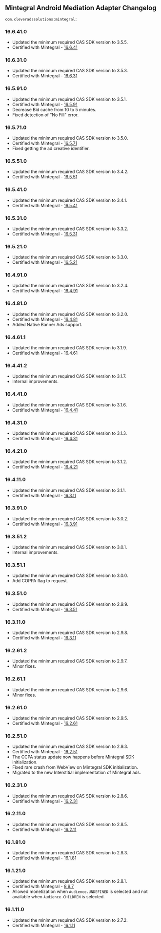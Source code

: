 ## Mintegral Android Mediation Adapter Changelog
`com.cleveradssolutions:mintegral:`

### 16.6.41.0
- Updated the minimum required CAS SDK version to 3.5.5.
- Certified with Mintegral - [16.6.41](http://cdn-adn.rayjump.com/cdn-adn/v2/markdown_v2/index.html?file=sdk-m_sdk-android&lang=en)

### 16.6.31.0
- Updated the minimum required CAS SDK version to 3.5.3.
- Certified with Mintegral - [16.6.31](http://cdn-adn.rayjump.com/cdn-adn/v2/markdown_v2/index.html?file=sdk-m_sdk-android&lang=en)

### 16.5.91.0
- Updated the minimum required CAS SDK version to 3.5.1.
- Certified with Mintegral - [16.5.91](http://cdn-adn.rayjump.com/cdn-adn/v2/markdown_v2/index.html?file=sdk-m_sdk-android&lang=en)
- Decrease Bid cache from 10 to 5 minutes.
- Fixed detection of "No Fill" error.

### 16.5.71.0
- Updated the minimum required CAS SDK version to 3.5.0.
- Certified with Mintegral - [16.5.71](http://cdn-adn.rayjump.com/cdn-adn/v2/markdown_v2/index.html?file=sdk-m_sdk-android&lang=en)
- Fixed getting the ad creative identifier.

### 16.5.51.0
- Updated the minimum required CAS SDK version to 3.4.2.
- Certified with Mintegral - [16.5.51](http://cdn-adn.rayjump.com/cdn-adn/v2/markdown_v2/index.html?file=sdk-m_sdk-android&lang=en)

### 16.5.41.0
- Updated the minimum required CAS SDK version to 3.4.1.
- Certified with Mintegral - [16.5.41](http://cdn-adn.rayjump.com/cdn-adn/v2/markdown_v2/index.html?file=sdk-m_sdk-android&lang=en)

### 16.5.31.0
- Updated the minimum required CAS SDK version to 3.3.2.
- Certified with Mintegral - [16.5.31](http://cdn-adn.rayjump.com/cdn-adn/v2/markdown_v2/index.html?file=sdk-m_sdk-android&lang=en)

### 16.5.21.0
- Updated the minimum required CAS SDK version to 3.3.0.
- Certified with Mintegral - [16.5.21](http://cdn-adn.rayjump.com/cdn-adn/v2/markdown_v2/index.html?file=sdk-m_sdk-android&lang=en)

### 16.4.91.0
- Updated the minimum required CAS SDK version to 3.2.4.
- Certified with Mintegral - [16.4.91](http://cdn-adn.rayjump.com/cdn-adn/v2/markdown_v2/index.html?file=sdk-m_sdk-android&lang=en)

### 16.4.81.0
- Updated the minimum required CAS SDK version to 3.2.0.
- Certified with Mintegral - [16.4.81](http://cdn-adn.rayjump.com/cdn-adn/v2/markdown_v2/index.html?file=sdk-m_sdk-android&lang=en)
- Added Native Banner Ads support.

### 16.4.61.1
- Updated the minimum required CAS SDK version to 3.1.9.
- Certified with Mintegral - 16.4.61

### 16.4.41.2
- Updated the minimum required CAS SDK version to 3.1.7.
- Internal improvements.

### 16.4.41.0
- Updated the minimum required CAS SDK version to 3.1.6.
- Certified with Mintegral - [16.4.41](http://cdn-adn.rayjump.com/cdn-adn/v2/markdown_v2/index.html?file=sdk-m_sdk-android&lang=en)

### 16.4.31.0
- Updated the minimum required CAS SDK version to 3.1.3.
- Certified with Mintegral - [16.4.31](http://cdn-adn.rayjump.com/cdn-adn/v2/markdown_v2/index.html?file=sdk-m_sdk-android&lang=en)

### 16.4.21.0
- Updated the minimum required CAS SDK version to 3.1.2.
- Certified with Mintegral - [16.4.21](http://cdn-adn.rayjump.com/cdn-adn/v2/markdown_v2/index.html?file=sdk-m_sdk-android&lang=en)

### 16.4.11.0
- Updated the minimum required CAS SDK version to 3.1.1.
- Certified with Mintegral - [16.3.11](http://cdn-adn.rayjump.com/cdn-adn/v2/markdown_v2/index.html?file=sdk-m_sdk-android&lang=en)

### 16.3.91.0
- Updated the minimum required CAS SDK version to 3.0.2.
- Certified with Mintegral - [16.3.91](http://cdn-adn.rayjump.com/cdn-adn/v2/markdown_v2/index.html?file=sdk-m_sdk-android&lang=en)

### 16.3.51.2
- Updated the minimum required CAS SDK version to 3.0.1.
- Internal improvements.

### 16.3.51.1
- Updated the minimum required CAS SDK version to 3.0.0.
- Add COPPA flag to request.

### 16.3.51.0
- Updated the minimum required CAS SDK version to 2.9.9.
- Certified with Mintegral - [16.3.51](http://cdn-adn.rayjump.com/cdn-adn/v2/markdown_v2/index.html?file=sdk-m_sdk-android&lang=en)

### 16.3.11.0
- Updated the minimum required CAS SDK version to 2.9.8.
- Certified with Mintegral - [16.3.11](http://cdn-adn.rayjump.com/cdn-adn/v2/markdown_v2/index.html?file=sdk-m_sdk-android&lang=en)

### 16.2.61.2
- Updated the minimum required CAS SDK version to 2.9.7.
- Minor fixes.

### 16.2.61.1
- Updated the minimum required CAS SDK version to 2.9.6.
- Minor fixes.

### 16.2.61.0
- Updated the minimum required CAS SDK version to 2.9.5.
- Certified with Mintegral - [16.2.61](http://cdn-adn.rayjump.com/cdn-adn/v2/markdown_v2/index.html?file=sdk-m_sdk-android&lang=en)

### 16.2.51.0
- Updated the minimum required CAS SDK version to 2.9.3.
- Certified with Mintegral - [16.2.51](http://cdn-adn.rayjump.com/cdn-adn/v2/markdown_v2/index.html?file=sdk-m_sdk-android&lang=en)
- The CCPA status update now happens before Mintegral SDK initialization.
- Fixed rare crash from WebView on Mintegral SDK initialization.
- Migrated to the new Interstitial implementation of Mintegral ads.

### 16.2.31.0
- Updated the minimum required CAS SDK version to 2.8.6.
- Certified with Mintegral - [16.2.31](http://cdn-adn.rayjump.com/cdn-adn/v2/markdown_v2/index.html?file=sdk-m_sdk-ios&lang=en)

### 16.2.11.0
- Updated the minimum required CAS SDK version to 2.8.5.
- Certified with Mintegral - [16.2.11](http://cdn-adn.rayjump.com/cdn-adn/v2/markdown_v2/index.html?file=sdk-m_sdk-ios&lang=en)

### 16.1.81.0
- Updated the minimum required CAS SDK version to 2.8.3.
- Certified with Mintegral - [16.1.81](http://cdn-adn.rayjump.com/cdn-adn/v2/markdown_v2/index.html?file=sdk-m_sdk-android&lang=en)

### 16.1.21.0
- Updated the minimum required CAS SDK version to 2.8.1.
- Certified with Mintegral - [8.9.7](http://cdn-adn.rayjump.com/cdn-adn/v2/markdown_v2/index.html?file=sdk-m_sdk-android&lang=en)
- Allowed monetization when `Audience.UNDEFINED` is selected and not available when `Audience.CHILDREN` is selected.

### 16.1.11.0
- Updated the minimum required CAS SDK version to 2.7.2.
- Certified with Mintegral - [16.1.11](http://cdn-adn.rayjump.com/cdn-adn/v2/markdown_v2/index.html?file=sdk-m_sdk-android&lang=en)